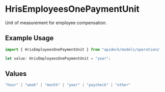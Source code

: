 # HrisEmployeesOnePaymentUnit

Unit of measurement for employee compensation.

## Example Usage

```typescript
import { HrisEmployeesOnePaymentUnit } from "apideck/models/operations";

let value: HrisEmployeesOnePaymentUnit = "year";
```

## Values

```typescript
"hour" | "week" | "month" | "year" | "paycheck" | "other"
```